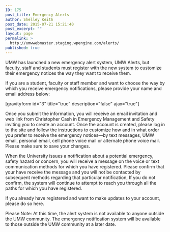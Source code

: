 ```yaml
---
ID: 175
post_title: Emergency Alerts
author: Shelley Keith
post_date: 2015-07-21 15:21:40
post_excerpt: ""
layout: page
permalink: >
  http://umwwebmaster.staging.wpengine.com/alerts/
published: true
---
```

UMW has launched a new emergency alert system, UMW Alerts, but faculty, staff and students must register with the new system to customize their emergency notices the way they want to receive them.

If you are a student, faculty or staff member and want to choose the way by which you receive emergency notifications, please provide your name and email address below:

[gravityform id="3" title="true" description="false" ajax="true"]

Once you submit the information, you will receive an email invitation and web link from Christopher Cash in Emergency Management and Safety inviting you to create an account. Once the account is created, please log in to the site and follow the instructions to customize how and in what order you prefer to receive the emergency notices—by text messages, UMW email, personal email, cell phone voice mail or alternate phone voice mail. Please make sure to save your changes.

When the University issues a notification about a potential emergency, safety hazard or concern, you will receive a message on the voice or text communication methods for which you have registered. Please confirm that your have receive the message and you will not be contacted by subsequent methods regarding that particular notification, If you do not confirm, the system will continue to attempt to reach you through all the paths for which you have registered.

If you already have registered and want to make updates to your account, please do so here.

Please Note: At this time, the alert system is not available to anyone outside the UMW community. The emergency notification system will be available to those outside the UMW community at a later date.